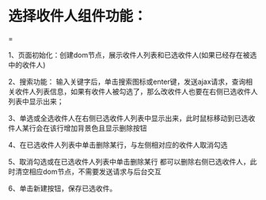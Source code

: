 # 选择收件人组件功能：
=

1、页面初始化：创建dom节点，展示收件人列表和已选收件人(如果已经存在被选中的收件人)

2、搜索功能： 输入关键字后，单击搜索图标或enter键，发送ajax请求，查询相关收件人列表信息，如果有收件人被勾选了，那么改收件人也要在右侧已选收件人列表中显示出来；

3、单选或全选收件人在右侧已选收件人列表中显示出来，此时鼠标移动到已选收件人某行会在该行增加背景色且显示删除按钮

4、在已选收件人列表中单击删除某行，与左侧相对应的收件人取消勾选

5、取消勾选或在已选收件人列表中单击删除某行 都可以删除右侧已选收件人，此时清空相应dom节点，不需要发送请求与后台交互

6、单击新建按钮，保存已选收件。
